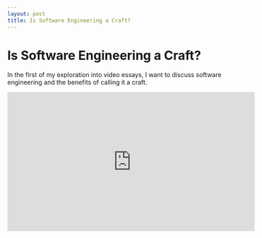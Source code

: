 ```yaml
---
layout: post
title: Is Software Engineering a Craft?
---
```


# Is Software Engineering a Craft?

In the first of my exploration into video essays, I want to discuss software engineering and the benefits of calling it a craft.

<iframe width="560" height="315" src="https://www.youtube.com/embed/3I5_n5FvNyc" frameborder="0" allow="accelerometer; autoplay; encrypted-media; gyroscope; picture-in-picture" allowfullscreen></iframe>